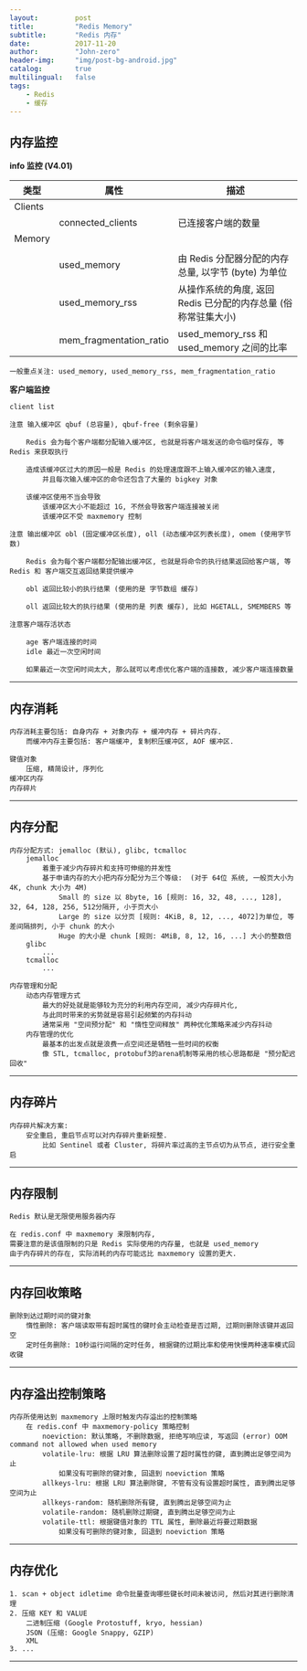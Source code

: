 ```yaml
---
layout:     	post
title:        	"Redis Memory"
subtitle:     	"Redis 内存"
date:         	2017-11-20
author:       	"John-zero"
header-img: 	"img/post-bg-android.jpg"
catalog:      	true
multilingual: 	false
tags:
    - Redis
    - 缓存
---
```




## 内存监控

**info 监控 (V4.01)**

 类型 		| 属性 | 描述
------------|-------------------------------|---------------------------------------------------------------------------
Clients 	| 								|
			| connected_clients 			| 已连接客户端的数量
Memory 		| 								|
			|								|
			| used_memory 					| 由 Redis 分配器分配的内存总量, 以字节 (byte) 为单位
			| used_memory_rss 				| 从操作系统的角度, 返回 Redis 已分配的内存总量 (俗称常驻集大小)
			| mem_fragmentation_ratio 		| used_memory_rss 和 used_memory 之间的比率
			
	一般重点关注: used_memory, used_memory_rss, mem_fragmentation_ratio
			
**客户端监控**	

	client list

	注意 输入缓冲区 qbuf (总容量), qbuf-free (剩余容量)

		Redis 会为每个客户端都分配输入缓冲区, 也就是将客户端发送的命令临时保存, 等 Redis 来获取执行 
		
		造成该缓冲区过大的原因一般是 Redis 的处理速度跟不上输入缓冲区的输入速度, 
			并且每次输入缓冲区的命令还包含了大量的 bigkey 对象

		该缓冲区使用不当会导致
			该缓冲区大小不能超过 1G, 不然会导致客户端连接被关闭
			该缓冲区不受 maxmemory 控制
	
	注意 输出缓冲区 obl (固定缓冲区长度), oll (动态缓冲区列表长度), omem (使用字节数)	

		Redis 会为每个客户端都分配输出缓冲区, 也就是将命令的执行结果返回给客户端, 等 Redis 和 客户端交互返回结果提供缓冲
		
		obl 返回比较小的执行结果 (使用的是 字节数组 缓存)
		
		oll 返回比较大的执行结果 (使用的是 列表 缓存), 比如 HGETALL, SMEMBERS 等
		
	注意客户端存活状态
		
		age 客户端连接的时间
		idle 最近一次空闲时间
		
		如果最近一次空闲时间太大, 那么就可以考虑优化客户端的连接数, 减少客户端连接数量

***

## 内存消耗

	内存消耗主要包括: 自身内存 + 对象内存 + 缓冲内存 + 碎片内存.
		而缓冲内存主要包括: 客户端缓冲, 复制积压缓冲区, AOF 缓冲区.
		
	键值对象
		压缩, 精简设计, 序列化
	缓冲区内存
	内存碎片


***

## 内存分配

	内存分配方式: jemalloc (默认), glibc, tcmalloc
		jemalloc 
			着重于减少内存碎片和支持可伸缩的并发性
			基于申请内存的大小把内存分配分为三个等级:  (对于 64位 系统, 一般页大小为 4K, chunk 大小为 4M)
				Small 的 size 以 8byte, 16 [规则: 16, 32, 48, ..., 128], 32, 64, 128, 256, 512分隔开, 小于页大小
				Large 的 size 以分页 [规则: 4KiB, 8, 12, ..., 4072]为单位, 等差间隔排列, 小于 chunk 的大小
				Huge 的大小是 chunk [规则: 4MiB, 8, 12, 16, ...] 大小的整数倍
		glibc
			...
		tcmalloc
			...
	
	内存管理和分配
		动态内存管理方式
			最大的好处就是能够较为充分的利用内存空间, 减少内存碎片化, 
			与此同时带来的劣势就是容易引起频繁的内存抖动
			通常采用 "空间预分配" 和 "惰性空间释放" 两种优化策略来减少内存抖动
		内存管理的优化
			最基本的出发点就是浪费一点空间还是牺牲一些时间的权衡
			像 STL, tcmalloc, protobuf3的arena机制等采用的核心思路都是 "预分配迟回收"

***
		
## 内存碎片		
		
	内存碎片解决方案:
		安全重启, 重启节点可以对内存碎片重新规整. 
			比如 Sentinel 或者 Cluster, 将碎片率过高的主节点切为从节点, 进行安全重启	

***

## 内存限制

	Redis 默认是无限使用服务器内存

	在 redis.conf 中 maxmemory 来限制内存, 
	需要注意的是该值限制的只是 Redis 实际使用的内存量, 也就是 used_memory
	由于内存碎片的存在, 实际消耗的内存可能远比 maxmemory 设置的更大.

***

## 内存回收策略
	
	删除到达过期时间的键对象
		惰性删除: 客户端读取带有超时属性的键时会主动检查是否过期, 过期则删除该键并返回空
		定时任务删除: 10秒运行间隔的定时任务, 根据键的过期比率和使用快慢两种速率模式回收键
	
***

## 内存溢出控制策略	
	内存所使用达到 maxmemory 上限时触发内存溢出的控制策略
		在 redis.conf 中 maxmemory-policy 策略控制
			noeviction: 默认策略, 不删除数据, 拒绝写响应读, 写返回 (error) OOM command not allowed when used memory
			volatile-lru: 根据 LRU 算法删除设置了超时属性的键, 直到腾出足够空间为止
				如果没有可删除的键对象, 回退到 noeviction 策略
			allkeys-lru: 根据 LRU 算法删除键, 不管有没有设置超时属性, 直到腾出足够空间为止
			allkeys-random: 随机删除所有键, 直到腾出足够空间为止			
			volatile-random: 随机删除过期键, 直到腾出足够空间为止
			volatile-ttl: 根据键值对象的 TTL 属性, 删除最近将要过期数据
				如果没有可删除的键对象, 回退到 noeviction 策略
			
***

## 内存优化
	1. scan + object idletime 命令批量查询哪些键长时间未被访问, 然后对其进行删除清理
	2. 压缩 KEY 和 VALUE
		二进制压缩 (Google Protostuff, kryo, hessian)
		JSON (压缩: Google Snappy, GZIP)
		XML
	3. ...

***


		